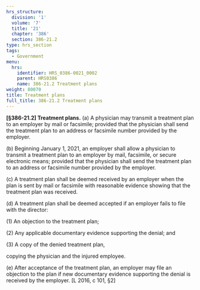 ```yaml
---
hrs_structure:
  division: '1'
  volume: '7'
  title: '21'
  chapter: '386'
  section: 386-21.2
type: hrs_section
tags:
  - Government
menu:
  hrs:
    identifier: HRS_0386-0021_0002
    parent: HRS0386
    name: 386-21.2 Treatment plans
weight: 80070
title: Treatment plans
full_title: 386-21.2 Treatment plans
---
```

**[§386-21.2] Treatment plans.** (a) A physician may transmit a treatment plan to an employer by mail or facsimile; provided that the physician shall send the treatment plan to an address or facsimile number provided by the employer.

(b) Beginning January 1, 2021, an employer shall allow a physician to transmit a treatment plan to an employer by mail, facsimile, or secure electronic means; provided that the physician shall send the treatment plan to an address or facsimile number provided by the employer.

(c) A treatment plan shall be deemed received by an employer when the plan is sent by mail or facsimile with reasonable evidence showing that the treatment plan was received.

(d) A treatment plan shall be deemed accepted if an employer fails to file with the director:

(1) An objection to the treatment plan;

(2) Any applicable documentary evidence supporting the denial; and

(3) A copy of the denied treatment plan,

copying the physician and the injured employee.

(e) After acceptance of the treatment plan, an employer may file an objection to the plan if new documentary evidence supporting the denial is received by the employer. [L 2016, c 101, §2]
